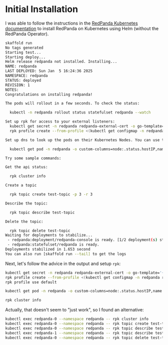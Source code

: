 # Initial Installation

I was able to follow the instructions in the [RedPanda Kubernetes documentation](https://docs.redpanda.com/current/deploy/deployment-option/self-hosted/kubernetes/local-guide/) to install RedPanda on Kubernetes using Helm (without the RedPanda Operator).

```bash
skaffold run
No tags generated
Starting test...
Starting deploy...
Helm release redpanda not installed. Installing...
NAME: redpanda
LAST DEPLOYED: Sun Jan  5 16:24:36 2025
NAMESPACE: redpanda
STATUS: deployed
REVISION: 1
NOTES:
Congratulations on installing redpanda!

The pods will rollout in a few seconds. To check the status:

  kubectl -n redpanda rollout status statefulset redpanda --watch

Set up rpk for access to your external listeners:
  kubectl get secret -n redpanda redpanda-external-cert -o go-template='{{ index .data "ca.crt" | base64decode }}' > ca.crt
  rpk profile create --from-profile <(kubectl get configmap -n redpanda redpanda-rpk -o go-template='{{ .data.profile }}') default

Set up dns to look up the pods on their Kubernetes Nodes. You can use this query to get the list of short-names to IP addresses. Add your external domain to the hostnames and you could test by adding these to your /etc/hosts:

  kubectl get pod -n redpanda -o custom-columns=node:.status.hostIP,name:.metadata.name --no-headers -l app.kubernetes.io/name=redpanda,app.kubernetes.io/component=redpanda-statefulset

Try some sample commands:

Get the api status:

  rpk cluster info

Create a topic

  rpk topic create test-topic -p 3 -r 3

Describe the topic:

  rpk topic describe test-topic

Delete the topic:

  rpk topic delete test-topic
Waiting for deployments to stabilize...
 - redpanda:deployment/redpanda-console is ready. [1/2 deployment(s) still pending]
 - redpanda:statefulset/redpanda is ready.
Deployments stabilized in 1.653 second
You can also run [skaffold run --tail] to get the logs
```

Next, let's follow the advice in the output and setup `rpk`:

```bash
kubectl get secret -n redpanda redpanda-external-cert -o go-template='{{ index .data "ca.crt" | base64decode }}' > ca.crt
rpk profile create --from-profile <(kubectl get configmap -n redpanda redpanda-rpk -o go-template='{{ .data.profile }}') default
rpk profile use default

kubectl get pod -n redpanda -o custom-columns=node:.status.hostIP,name:.metadata.name --no-headers -l app.kubernetes.io/name=redpanda,app.kubernetes.io/component=redpanda-statefulset

rpk cluster info
```

Actually, that doesn't seem to "just work", so I found an alternative:

```bash
kubectl exec redpanda-0 --namespace redpanda -- rpk cluster info
kubectl exec redpanda-0 --namespace redpanda -- rpk topic create test-topic -p 3 -r 3
kubectl exec redpanda-0 --namespace redpanda -- rpk topic describe test-topic
kubectl exec redpanda-1 --namespace redpanda -- rpk topic describe test-topic
kubectl exec redpanda-0 --namespace redpanda -- rpk topic delete test-topic
```